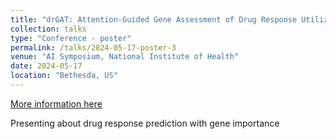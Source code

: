 ```yaml
---
title: "drGAT: Attention-Guided Gene Assessment of Drug Response Utilizing a Drug-Cell-Gene Heterogeneous Network"
collection: talks
type: "Conference - poster"
permalink: /talks/2024-05-17-poster-3
venue: "AI Symposium, National Institute of Health"
date: 2024-05-17
location: "Bethesda, US"
---
```


[More information here](nih1)

Presenting about drug response prediction with gene importance
